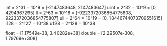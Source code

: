 int = 2^31 = 10^9 = [-2147483648, 2147483647]
uint = 2^32 = 10^9 = [0, 4294967295]
ll = 2^63 = 10^18 = [-9223372036854775808, 9223372036854775807]
ull = 2^64 = 10^19 = [0, 18446744073709551615]
i128 = 2^127 = 10^38
u128 = 2^128 = 10^38

float = [1.17549e-38, 3.40282e+38]
double = [2.22507e-308, 1.79769e+308]

